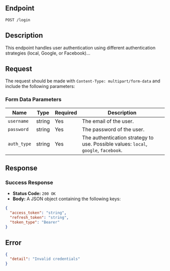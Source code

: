 ## Endpoint

`POST /login`

## Description

This endpoint handles user authentication using different authentication strategies (local, Google, or Facebook)...

## Request

The request should be made with `Content-Type: multipart/form-data` and include the following parameters:

### Form Data Parameters

| Name        | Type   | Required | Description                                                                         |
| ----------- | ------ | -------- | ----------------------------------------------------------------------------------- |
| `username`  | string | Yes      | The email of the user.                                                              |
| `password`  | string | Yes      | The password of the user.                                                           |
| `auth_type` | string | Yes      | The authentication strategy to use. Possible values: `local`, `google`, `facebook`. |

## Response

### Success Response

- **Status Code:** `200 OK`
- **Body:** A JSON object containing the following keys:

```json
{
  "access_token": "string",
  "refresh_token": "string",
  "token_type": "Bearer"
}
```

## Error

```json
{
  "detail": "Invalid credentials"
}
```
